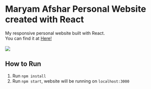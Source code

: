 # Maryam Afshar Personal Website created with React
My responsive personal website built with React.
<br/>
You can find it at <a href="https://mary1afshar.github.io/personal_website_react/">Here!</a>
<br/>
<br/>
<img src="https://github.com/mary1afshar/personal_website_react/blob/main/src/images/readmePic.PNG"/>

## How to Run
1. Run `npm install`
2. Run `npm start`, website will be running on `localhost:3000`
